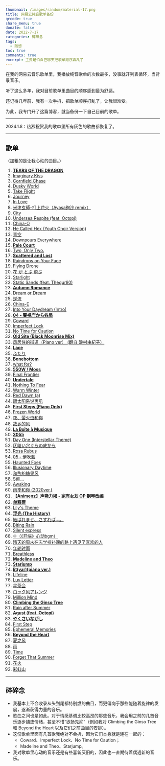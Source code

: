 ```yaml
---
thumbnail: /images/random/material-17.png
title: 网易云纯音歌单备份
qrcode: true
share_menu: true
donate: false
date: 2022-7-17
categories: 碎碎念
tags:
  - 随想
toc: true
comments: true
excerpt: 主要是怕自己哪天把歌单顺序弄乱了
---
```


在我的网易云音乐歌单里，我播放纯音歌单的次数最多，没事就开列表循环，当背景音乐。

听了这么多年，我对目前歌单里曲目的顺序感到最为舒适。

还记得几年前，我有一次手抖，把歌单顺序打乱了，让我很难受。

为此，我专门开了这篇博客，就当备份一下自己目前的歌单。

---

2024.1.8：热烈祝贺我的歌单里所有灰色的歌曲都恢复了。

---

## 歌单

（加粗的是让我心动的曲目。）

1. **[TEARS OF THE DRAGON](https://music.163.com/song?id=498637)**
2. [Imaginary Kiss](https://music.163.com/song?id=27579056)
3. [Cornfield Chase](https://music.163.com/song?id=29734857)
4. [Dusky World](https://music.163.com/song?id=519604416)
5. [Take Flight](https://music.163.com/song?id=28461163)
6. [Journey](https://music.163.com/song?id=16846088)
7. [In Love](https://music.163.com/song?id=26127161)
8. [米津玄師-打上花火（Ayasa绚沙 remix）](https://music.163.com/song?id=1338174742)
9. [City](https://music.163.com/song?id=451319227)
10. [Undersea Respite (feat. Octopi)](https://music.163.com/song?id=1474525203)
11. [China-O](https://music.163.com/song?id=466327445)
12. [He Called Hex (Youth Choir Version)](https://music.163.com/song?id=1471560603)
13. [青空](https://music.163.com/song?id=32717172)
14. [Downpours Everywhere](https://music.163.com/song?id=27579055)
15. **[Pale Court](https://music.163.com/song?id=1309394520)**
16. [Two, Only Two.](https://music.163.com/song?id=527778)
17. **[Scattered and Lost](https://music.163.com/song?id=1341338801)**
18. [Raindrops on Your Face](https://music.163.com/song?id=28906014)
19. [Flying Drone](https://music.163.com/song?id=29744086)
20. [花 が とぶ 飛ぶ](https://music.163.com/song?id=421885589)
21. [Starlight](https://music.163.com/song?id=1416988415)
22. [Static Sands (feat. Thegur90)](https://music.163.com/song?id=1474522835)
23. **[Autumn Romance](https://music.163.com/song?id=1410404879)**
24. [Dream or Dream](https://music.163.com/song?id=27579049)
25. [逆流](https://music.163.com/song?id=1297940270)
26. [China-E](https://music.163.com/song?id=1304920086)
27. [Into Your Daydream (Intro)](https://music.163.com/song?id=28907015)
28. **[04 - 警視庁から各局](https://music.163.com/song?id=1959716213)**
29. [Coward](https://music.163.com/song?id=29734868)
30. [Imperfect Lock](https://music.163.com/song?id=29744091)
31. [No Time for Caution](https://music.163.com/song?id=29771117)
32. **[Old Site (Black Moonrise Mix)](https://music.163.com/song?id=1342552174)**
33. [风居住的街道（Piano ver） (翻自 磯村由紀子）](https://music.163.com/song?id=36897723)
34. **[Lace](https://music.163.com/song?id=1448242718)**
35. [ふたり](https://music.163.com/song?id=22741700)
36. **[Bonebottom](https://music.163.com/song?id=1448241713)**
37. [what for?](https://music.163.com/song?id=25731432)
38. **[550W / Moss](https://music.163.com/song?id=2015567179)**
39. [Final Frontier](https://music.163.com/song?id=29460371)
40. **[Undertale](https://music.163.com/song?id=39227624)**
41. [Nothing To Fear](https://music.163.com/song?id=26672926)
42. [Warm Winter](https://music.163.com/song?id=27579053)
43. [Red Dawn (a)](https://music.163.com/song?id=36924524)
44. [跟太阳系说再见](https://music.163.com/song?id=1321297488)
45. **[First Steps (Piano Only)](https://music.163.com/song?id=1434293522)**
46. [Frozen World](https://music.163.com/song?id=28907017)
47. [夜、萤火虫和你](https://music.163.com/song?id=509720124)
48. [故乡的风](https://music.163.com/song?id=1431593851)
49. **[La Boîte à Musique](https://music.163.com/song?id=26234317)**
50. **[3055](https://music.163.com/song?id=16139381)**
51. [Day One (Interstellar Theme)](https://music.163.com/song?id=29734859)
52. [仄暗い穴ぐらの底から](https://music.163.com/song?id=29850085)
53. [Rosa Rubus](https://music.163.com/song?id=27579052)
54. [05 - 伊吹藍](https://music.163.com/song?id=1862594073)
55. [Haunted Foes](https://music.163.com/song?id=1309394525)
56. [Illusionary Daytime](https://music.163.com/song?id=28907016)
57. [和煦的糖果风](https://music.163.com/song?id=439142564)
58. [Still...](https://music.163.com/song?id=28302231)
59. [Awaking](https://music.163.com/song?id=27579059)
60. [雨季和你 (2020ver.)](https://music.163.com/song?id=476904385)
61. **[【Animenz】声嘶力竭 - 家有女友 OP 钢琴改编](https://music.163.com/song?id=1931568150)**
62. **[单程票](https://music.163.com/song?id=2015570898)**
63. [Lily's Theme](https://music.163.com/song?id=994052)
64. **[浮光 (The History)](https://music.163.com/song?id=1394601255)**
65. [結ばれませ、さすれば…。](https://music.163.com/song?id=28411051)
66. [Biting Rain](https://music.163.com/song?id=539200858)
67. [Silent express](https://music.163.com/song?id=28287116)
68. [♾️（《开端》心动bgm）](https://music.163.com/song?id=1915516154)
69. [晴天的周末在去学校补课的路上遇见了喜欢的人](https://music.163.com/song?id=477310237)
70. [年轮时雨](https://music.163.com/song?id=508722653)
71. [Breathless](https://music.163.com/song?id=27579058)
72. **[Madeline and Theo](https://music.163.com/song?id=1341359820)**
73. **[Starjump](https://music.163.com/song?id=1341338797)**
74. **[lit(var)(piano ver.)](https://music.163.com/song?id=481001412)**
75. [Lifeline](https://music.163.com/song?id=38019092)
76. [Luv Letter](https://music.163.com/song?id=406232)
77. [星茶会](https://music.163.com/song?id=492390949)
78. [ロック风アレンジ](https://music.163.com/song?id=425137440)
79. [Million Mind](https://music.163.com/song?id=22807216)
80. **[Climbing the Ginso Tree](https://music.163.com/song?id=31010767)**
81. [Rain after Summer](https://music.163.com/song?id=430685732)
82. **[Agust (feat. Octopi)](https://music.163.com/song?id=1474530267)**
83. **[やくさいながし](https://music.163.com/song?id=836298)**
84. [First Step](https://music.163.com/song?id=29744085)
85. [Ephemeral Memories](https://music.163.com/song?id=554308724)
86. **[Beyond the Heart](https://music.163.com/song?id=1396315147)**
87. [夏之风](https://music.163.com/song?id=479494742)
88. [雨](https://music.163.com/song?id=491489972)
89. [Time](https://music.163.com/song?id=1426503)
90. [Forget That Summer](https://music.163.com/song?id=27579050)
91. [花火](https://music.163.com/song?id=497209228)
92. [彩虹山](https://music.163.com/song?id=27646215)

---

## 碎碎念

- 我基本上不会收录从头到尾都特别燃的曲目，而更偏向于那些能随着旋律的发展，逐渐获得力量的音乐。
- 歌曲之间也是如此。对于情感基调比较高昂的那些音乐，我会用之前的几首音乐逐步铺垫情绪，甚至不惜“欲扬先抑”（例如我对 Climbing the Ginso Tree 和 Beyond the Heart 以及它们之前曲目的安排）。
- 这份歌单里面有几首歌我绝对不会拆，因为它们本身就是连在一起的：
  - Coward、Imperfect Lock、No Time for Caution；
  - Madeline and Theo、Starjump。
- 我对歌单里心动的音乐还是有些喜新厌旧的，因此也一直期待着偶遇新的音乐。
